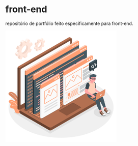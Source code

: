 # front-end
repositório de portfólio feito especificamente para front-end.

<img src="front.svg" class="image" alt="dev front-end" height="350vh" width="350vw">
